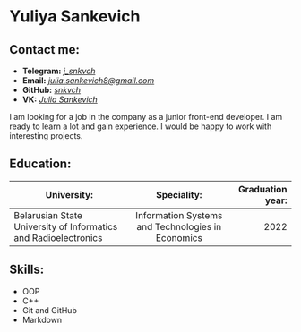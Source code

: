 # Yuliya Sankevich

## Contact me:

- **Telegram:** _[j_snkvch](https://t.me/j_snkvch)_
- **Email:** *julia.sankevich8@gmail.com*
- **GitHub:** _[snkvch](https://github.com/snkvch)_
- **VK:** _[Julia Sankevich](https://vk.com/wxxafo)_ 

I am looking for a job in the company as a junior front-end developer. I am ready to learn a lot and gain experience. I would be happy to work with interesting projects.

## Education:

| University:                                                     |                    Speciality:                    | Graduation year: |
| --------------------------------------------------------------- | :-----------------------------------------------: | ---------------: |
| Belarusian State University of Informatics and Radioelectronics | Information Systems and Technologies in Economics |             2022 |

## Skills:

- OOP
- C++
- Git and GitHub
- Markdown
